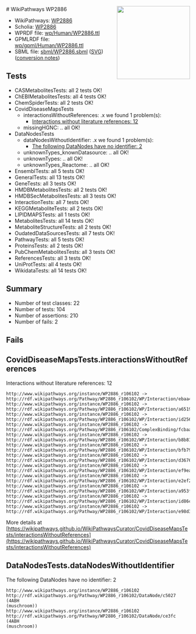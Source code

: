 <img style="float: right; width: 200px" src="../logo.png" />
# WikiPathways WP2886

* WikiPathways: [WP2886](https://identifiers.org/wikipathways:WP2886)
* Scholia: [WP2886](https://scholia.toolforge.org/wikipathways/WP2886)
* WPRDF file: [wp/Human/WP2886.ttl](../wp/Human/WP2886.ttl)
* GPMLRDF file: [wp/gpml/Human/WP2886.ttl](../wp/gpml/Human/WP2886.ttl)
* SBML file: [sbml/WP2886.sbml](../sbml/WP2886.sbml) ([SVG](../sbml/WP2886.svg)) ([conversion notes](../sbml/WP2886.txt))

## Tests
* CASMetabolitesTests: all 2 tests OK!
* ChEBIMetabolitesTests: all 4 tests OK!
* ChemSpiderTests: all 2 tests OK!
* CovidDiseaseMapsTests
    * interactionsWithoutReferences: .x we found 1 problem(s):
        * [Interactions without literature references: 12](#9701cce3)
    * missingHGNC: .. all OK!
* DataNodesTests
    * dataNodesWithoutIdentifier: .x we found 1 problem(s):
        * [The following DataNodes have no identifier: 2](#d2d32fa1)
    * unknownTypes_knownDatasource: .. all OK!
    * unknownTypes: .. all OK!
    * unknownTypes_Reactome: .. all OK!
* EnsemblTests: all 5 tests OK!
* GeneralTests: all 13 tests OK!
* GeneTests: all 3 tests OK!
* HMDBMetabolitesTests: all 2 tests OK!
* HMDBSecMetabolitesTests: all 3 tests OK!
* InteractionTests: all 7 tests OK!
* KEGGMetaboliteTests: all 2 tests OK!
* LIPIDMAPSTests: all 1 tests OK!
* MetabolitesTests: all 14 tests OK!
* MetaboliteStructureTests: all 2 tests OK!
* OudatedDataSourcesTests: all 7 tests OK!
* PathwayTests: all 5 tests OK!
* ProteinsTests: all 2 tests OK!
* PubChemMetabolitesTests: all 3 tests OK!
* ReferencesTests: all 3 tests OK!
* UniProtTests: all 4 tests OK!
* WikidataTests: all 14 tests OK!


## Summary

* Number of test classes: 22
* Number of tests: 104
* Number of assertions: 210
* Number of fails: 2

## Fails

<a name="9701cce3" />

## CovidDiseaseMapsTests.interactionsWithoutReferences

Interactions without literature references: 12
```
http://www.wikipathways.org/instance/WP2886_r106102 -> http://rdf.wikipathways.org/Pathway/WP2886_r106102/WP/Interaction/ebaa4
http://www.wikipathways.org/instance/WP2886_r106102 -> http://rdf.wikipathways.org/Pathway/WP2886_r106102/WP/Interaction/a6519
http://www.wikipathways.org/instance/WP2886_r106102 -> http://rdf.wikipathways.org/Pathway/WP2886_r106102/WP/Interaction/id2565aead
http://www.wikipathways.org/instance/WP2886_r106102 -> http://rdf.wikipathways.org/Pathway/WP2886_r106102/ComplexBinding/fcbaa
http://www.wikipathways.org/instance/WP2886_r106102 -> http://rdf.wikipathways.org/Pathway/WP2886_r106102/WP/Interaction/b8b81
http://www.wikipathways.org/instance/WP2886_r106102 -> http://rdf.wikipathways.org/Pathway/WP2886_r106102/WP/Interaction/bfb79
http://www.wikipathways.org/instance/WP2886_r106102 -> http://rdf.wikipathways.org/Pathway/WP2886_r106102/WP/Interaction/d3676
http://www.wikipathways.org/instance/WP2886_r106102 -> http://rdf.wikipathways.org/Pathway/WP2886_r106102/WP/Interaction/ef9ea
http://www.wikipathways.org/instance/WP2886_r106102 -> http://rdf.wikipathways.org/Pathway/WP2886_r106102/WP/Interaction/e2ef2
http://www.wikipathways.org/instance/WP2886_r106102 -> http://rdf.wikipathways.org/Pathway/WP2886_r106102/WP/Interaction/a953f
http://www.wikipathways.org/instance/WP2886_r106102 -> http://rdf.wikipathways.org/Pathway/WP2886_r106102/WP/Interaction/id86cff85a
http://www.wikipathways.org/instance/WP2886_r106102 -> http://rdf.wikipathways.org/Pathway/WP2886_r106102/WP/Interaction/e98d3
```

More details at [https://wikipathways.github.io/WikiPathwaysCurator/CovidDiseaseMapsTests/interactionsWithoutReferences](https://wikipathways.github.io/WikiPathwaysCurator/CovidDiseaseMapsTests/interactionsWithoutReferences)

<a name="d2d32fa1" />

## DataNodesTests.dataNodesWithoutIdentifier

The following DataNodes have no identifier: 2
```
http://www.wikipathways.org/instance/WP2886_r106102 http://rdf.wikipathways.org/Pathway/WP2886_r106102/DataNode/c5027 (4ABH 
(muschroom))
http://www.wikipathways.org/instance/WP2886_r106102 http://rdf.wikipathways.org/Pathway/WP2886_r106102/DataNode/ce3fc (4ABH 
(muschroom))
```

